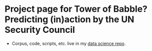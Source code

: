 # Project page for Tower of Babble? Predicting (in)action by the UN Security Council

* Corpus, code, scripts, etc. live in my [data science repo](http://github.com/wandergram/datsci/tree/master/UN).
